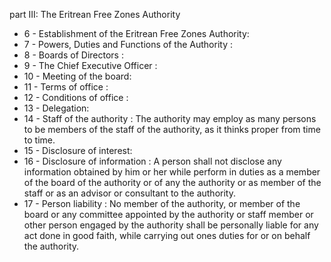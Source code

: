 part III: The Eritrean Free Zones Authority

<ul>
			<li>6 - Establishment of the Eritrean Free Zones Authority: <ul>
			</ul></li>			<li>7 - Powers, Duties and Functions of the Authority : <ul>
			</ul></li>			<li>8 - Boards of Directors : <ul>
			</ul></li>			<li>9 - The Chief Executive Officer : <ul>
			</ul></li>			<li>10 - Meeting of the board: <ul>
			</ul></li>			<li>11 - Terms of office : <ul>
			</ul></li>			<li>12 - Conditions of office : <ul>
			</ul></li>			<li>13 - Delegation: <ul>
			</ul></li>			<li>14 - Staff of the authority : The authority may employ as many persons to be members of the staff of the authority, as it thinks proper from time to time. <ul>
			</ul></li>			<li>15 - Disclosure of interest: <ul>
			</ul></li>			<li>16 - Disclosure of information : A person shall not disclose any information obtained by him or her while perform in duties as a member of the board of the authority or of any the authority or as member of the staff or as an advisor or consultant to the authority. <ul>
			</ul></li>			<li>17 - Person liability : No member of the authority, or member of the board or any committee appointed by the authority or staff member or other person engaged by the authority shall be personally liable for any act done in good faith, while carrying out ones duties for or on behalf the authority. <ul>
			</ul></li></ul>